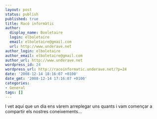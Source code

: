 ```yaml
---
layout: post
status: publish
published: true
title: Racó informàtic
author:
  display_name: Booletaire
  login: elboletaire
  email: elboletaire@gmail.com
  url: http://www.underave.net
author_login: elboletaire
author_email: elboletaire@gmail.com
author_url: http://www.underave.net
wordpress_id: 24
wordpress_url: http://racoinformatic.underave.net/?p=24
date: '2008-12-14 18:16:07 +0100'
date_gmt: '2008-12-14 17:16:07 +0100'
categories:
- General
tags: []
---
```

<p>I vet aquí que un dia ens vàrem arreplegar uns quants i vam començar a compartir els nostres coneixements...</p>
